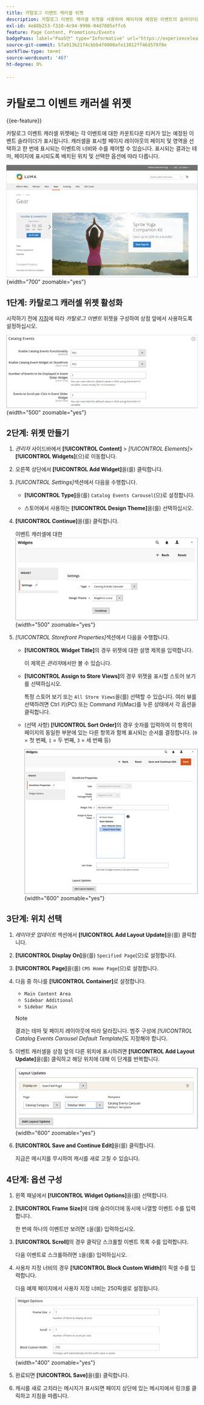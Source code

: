 ```yaml
---
title: 카탈로그 이벤트 캐러셀 위젯
description: 카탈로그 이벤트 캐러셀 위젯을 사용하여 페이지에 예정된 이벤트의 슬라이더를 표시하는 방법에 대해 알아봅니다.
exl-id: 4e88b253-f320-4c94-9996-94d7005effc6
feature: Page Content, Promotions/Events
badgePaas: label="PaaS만" type="Informative" url="https://experienceleague.adobe.com/ko/docs/commerce/user-guides/product-solutions" tooltip="Adobe Commerce 온 클라우드 프로젝트(Adobe 관리 PaaS 인프라) 및 온프레미스 프로젝트에만 적용됩니다."
source-git-commit: 57a913b21f4cbbb4f0800afe13012ff46d578f8e
workflow-type: tm+mt
source-wordcount: '467'
ht-degree: 0%

---
```


# 카탈로그 이벤트 캐러셀 위젯

{{ee-feature}}

카탈로그 이벤트 캐러셀 위젯에는 각 이벤트에 대한 카운트다운 티커가 있는 예정된 이벤트 슬라이더가 표시됩니다. 캐러셀을 표시할 페이지 레이아웃의 페이지 및 영역을 선택하고 한 번에 표시되는 이벤트의 너비와 수를 제어할 수 있습니다. 표시되는 결과는 테마, 페이지에 표시되도록 배치된 위치 및 선택한 옵션에 따라 다릅니다.

![왼쪽 사이드바의 이벤트 캐러셀](./assets/storefront-event-carousel-sidebar-gear.png){width="700" zoomable="yes"}

## 1단계: 카탈로그 캐러셀 위젯 활성화

시작하기 전에 [지침](../merchandising-promotions/event-configure.md)에 따라 _카탈로그 이벤트_ 위젯을 구성하여 상점 앞에서 사용하도록 설정하십시오.

![카탈로그 이벤트 구성](./assets/config-catalog-catalog-events-1.png){width="500" zoomable="yes"}

## 2단계: 위젯 만들기

1. _관리자_ 사이드바에서 **[!UICONTROL Content]** > _[!UICONTROL Elements]_>**[!UICONTROL Widgets]**(으)로 이동합니다.

1. 오른쪽 상단에서 **[!UICONTROL Add Widget]**&#x200B;을(를) 클릭합니다.

1. _[!UICONTROL Settings]_&#x200B;섹션에서 다음을 수행합니다.

   - **[!UICONTROL Type]**&#x200B;을(를) `Catalog Events Carousel`(으)로 설정합니다.

   - 스토어에서 사용하는 **[!UICONTROL Design Theme]**&#x200B;을(를) 선택하십시오.

1. **[!UICONTROL Continue]**&#x200B;을(를) 클릭합니다.

   이벤트 캐러셀에 대한 ![위젯 설정](./assets/widget-event-carousel-settings.png){width="500" zoomable="yes"}

1. _[!UICONTROL Storefront Properties]_&#x200B;섹션에서 다음을 수행합니다.

   - **[!UICONTROL Widget Title]**&#x200B;의 경우 위젯에 대한 설명 제목을 입력합니다.

     이 제목은 _관리자_&#x200B;에서만 볼 수 있습니다.

   - **[!UICONTROL Assign to Store Views]**&#x200B;의 경우 위젯을 표시할 스토어 보기를 선택하십시오.

     특정 스토어 보기 또는 `All Store Views`을(를) 선택할 수 있습니다. 여러 뷰를 선택하려면 Ctrl 키(PC) 또는 Command 키(Mac)를 누른 상태에서 각 옵션을 클릭합니다.

   - (선택 사항) **[!UICONTROL Sort Order]**&#x200B;의 경우 숫자를 입력하여 이 항목이 페이지의 동일한 부분에 있는 다른 항목과 함께 표시되는 순서를 결정합니다. (`0` = 첫 번째, `1` = 두 번째, `3` = 세 번째 등)

     ![Widget storefront 속성](./assets/widget-event-carousel-storefront-properties.png){width="600" zoomable="yes"}

## 3단계: 위치 선택

1. _레이아웃 업데이트_ 섹션에서 **[!UICONTROL Add Layout Update]**&#x200B;을(를) 클릭합니다.

1. **[!UICONTROL Display On]**&#x200B;을(를) `Specified Page`(으)로 설정합니다.

1. **[!UICONTROL Page]**&#x200B;을(를) `CMS Home Page`(으)로 설정합니다.

1. 다음 중 하나를 **[!UICONTROL Container]**&#x200B;로 설정합니다.

   - `Main Content Area`
   - `Sidebar Additional`
   - `Sidebar Main`

   >[!NOTE]
   >
   >결과는 테마 및 페이지 레이아웃에 따라 달라집니다. 범주 구성에 _[!UICONTROL Catalog Events Carousel Default Template]_&#x200B;도 지정해야 합니다.

1. 이벤트 캐러셀을 상점 앞의 다른 위치에 표시하려면 **[!UICONTROL Add Layout Update]**&#x200B;을(를) 클릭하고 해당 위치에 대해 이 단계를 반복합니다.

   ![레이아웃 업데이트](./assets/widget-event-carousel-layout-updates-catalog-category-sidebar.png){width="600" zoomable="yes"}

1. **[!UICONTROL Save and Continue Edit]**&#x200B;을(를) 클릭합니다.

   지금은 메시지를 무시하여 캐시를 새로 고칠 수 있습니다.

## 4단계: 옵션 구성

1. 왼쪽 패널에서 **[!UICONTROL Widget Options]**&#x200B;을(를) 선택합니다.

1. **[!UICONTROL Frame Size]**&#x200B;에 대해 슬라이더에 동시에 나열할 이벤트 수를 입력합니다.

   한 번에 하나의 이벤트만 보려면 `1`을(를) 입력하십시오.

1. **[!UICONTROL Scroll]**&#x200B;의 경우 클릭당 스크롤할 이벤트 목록 수를 입력합니다.

   다음 이벤트로 스크롤하려면 `1`을(를) 입력하십시오.

1. 사용자 지정 너비의 경우 **[!UICONTROL Block Custom Width]**&#x200B;의 픽셀 수를 입력합니다.

   다음 예제 페이지에서 사용자 지정 너비는 250픽셀로 설정됩니다.

   ![사용자 지정 너비 위젯 옵션](./assets/widget-options-custom-width.png){width="400" zoomable="yes"}

1. 완료되면 **[!UICONTROL Save]**&#x200B;을(를) 클릭합니다.

1. 캐시를 새로 고치라는 메시지가 표시되면 페이지 상단에 있는 메시지에서 링크를 클릭하고 지침을 따릅니다.
